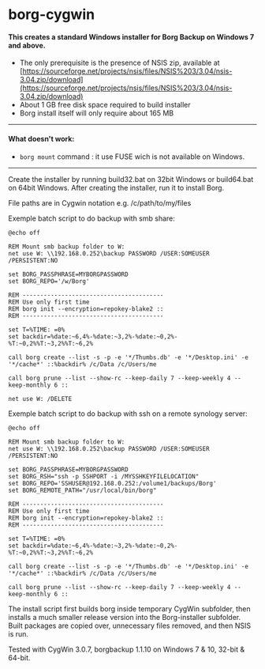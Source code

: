 # borg-cygwin

#### This creates a standard Windows installer for Borg Backup on Windows 7 and above.

* The only prerequisite is the presence of NSIS zip, available at [https://sourceforge.net/projects/nsis/files/NSIS%203/3.04/nsis-3.04.zip/download](https://sourceforge.net/projects/nsis/files/NSIS%203/3.04/nsis-3.04.zip/download)
* About 1 GB free disk space required to build installer
* Borg install itself will only require about 165 MB

---

#### What doesn't work:

* `borg mount` command :  it use FUSE wich is not available on Windows.

---

Create the installer by running build32.bat on 32bit Windows or build64.bat on 64bit Windows. After creating the installer, run it to install Borg.

File paths are in Cygwin notation e.g. /c/path/to/my/files

Exemple batch script to do backup with smb share:

```
@echo off

REM Mount smb backup folder to W:
net use W: \\192.168.0.252\backup PASSWORD /USER:SOMEUSER /PERSISTENT:NO

set BORG_PASSPHRASE=MYBORGPASSWORD
set BORG_REPO='/w/Borg'

REM ----------------------------------------
REM Use only first time
REM borg init --encryption=repokey-blake2 ::
REM ----------------------------------------

set T=%TIME: =0%
set backdir=%date:~6,4%-%date:~3,2%-%date:~0,2%-%T:~0,2%%T:~3,2%%T:~6,2%

call borg create --list -s -p -e '*/Thumbs.db' -e '*/Desktop.ini' -e '*/cache*' ::%backdir% /c/Data /c/Users/me

call borg prune --list --show-rc --keep-daily 7 --keep-weekly 4 --keep-monthly 6 ::

net use W: /DELETE
```

Exemple batch script to do backup with ssh on a remote synology server:

```
@echo off

REM Mount smb backup folder to W:
net use W: \\192.168.0.252\backup PASSWORD /USER:SOMEUSER /PERSISTENT:NO

set BORG_PASSPHRASE=MYBORGPASSWORD
set BORG_RSH="ssh -p SSHPORT -i /MYSSHKEYFILELOCATION"
set BORG_REPO='SSHUSER@192.168.0.252:/volume1/backups/Borg'
set BORG_REMOTE_PATH="/usr/local/bin/borg"

REM ----------------------------------------
REM Use only first time
REM borg init --encryption=repokey-blake2 ::
REM ----------------------------------------

set T=%TIME: =0%
set backdir=%date:~6,4%-%date:~3,2%-%date:~0,2%-%T:~0,2%%T:~3,2%%T:~6,2%

call borg create --list -s -p -e '*/Thumbs.db' -e '*/Desktop.ini' -e '*/cache*' ::%backdir% /c/Data /c/Users/me

call borg prune --list --show-rc --keep-daily 7 --keep-weekly 4 --keep-monthly 6 ::
```

The install script first builds borg inside temporary CygWin subfolder, then installs a much smaller release version into the Borg-installer subfolder. Built packages are copied over, unnecessary files removed, and then NSIS is run.

Tested with CygWin 3.0.7, borgbackup 1.1.10 on Windows 7 & 10, 32-bit & 64-bit.
